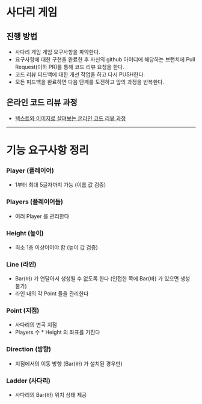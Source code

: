# 사다리 게임
## 진행 방법
* 사다리 게임 게임 요구사항을 파악한다.
* 요구사항에 대한 구현을 완료한 후 자신의 github 아이디에 해당하는 브랜치에 Pull Request(이하 PR)를 통해 코드 리뷰 요청을 한다.
* 코드 리뷰 피드백에 대한 개선 작업을 하고 다시 PUSH한다.
* 모든 피드백을 완료하면 다음 단계를 도전하고 앞의 과정을 반복한다.

## 온라인 코드 리뷰 과정
* [텍스트와 이미지로 살펴보는 온라인 코드 리뷰 과정](https://github.com/nextstep-step/nextstep-docs/tree/master/codereview)


---
# 기능 요구사항 정리

### Player (플레이어)

- 1부터 최대 5글자까지 가능 (이름 값 검증)


### Players (플레이어들)

- 여러 Player 를 관리한다 


### Height (높이)

- 최소 1층 이상이어야 함 (높이 값 검증)


### Line (라인)

- Bar(바) 가 연달아서 생성될 수 없도록 한다 (인접한 쪽에 Bar(바) 가 있으면 생성 불가)
- 라인 내의 각 Point 들을 관리한다


### Point (지점)

- 사다리의 변곡 지점
- Players 수 * Height 의 좌표를 가진다


### Direction (방향)

- 지점에서의 이동 방향 (Bar(바) 가 설치된 경우만)


### Ladder (사다리)

- 사다리의 Bar(바) 위치 상태 제공






